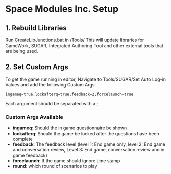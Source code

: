 # Space Modules Inc. Setup
## 1. Rebuild Libraries
Run CreateLibJunctions.bat in /Tools/
This will update libraries for GameWork, SUGAR, Integrated Authoring Tool and other external tools that are being used.

## 2. Set Custom Args
To get the game running in editor, Navigate to Tools/SUGAR/Set Auto Log-in Values and add the following Custom Args:

    ingameq=true;lockafterq=true;feedback=2;forcelaunch=true

Each argument should be separated with a ;

### Custom Args Available
- **ingameq**: Should the in game questionnaire be shown
- **lockafterq**: Should the game be locked after the questions have been complete
- **feedback**: The feedback level (level 1: End game only, level 2: End game and conversation review, Level 3: End game, conversation review and in game feedback)
- **forcelaunch**: If the game should ignore time stamp
- **round**: which round of scenarios to play
